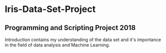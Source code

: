 # Iris-Data-Set-Project
## Programming and Scripting Project 2018

Introduction contains my understanding of the data set and it's importance in the field of data analysis and Machine Learning.
